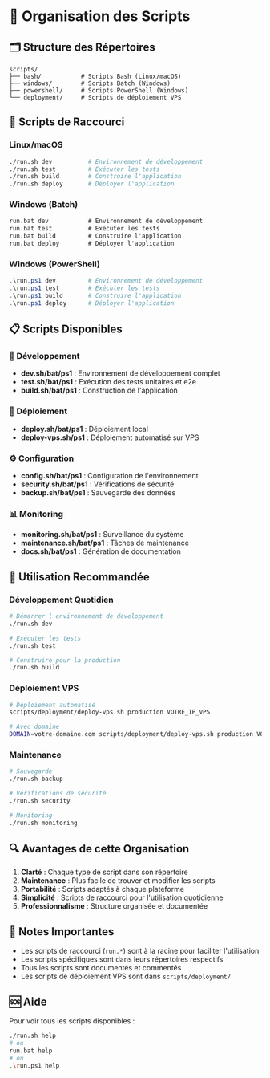 # 📁 Organisation des Scripts

## 🗂️ Structure des Répertoires

```
scripts/
├── bash/           # Scripts Bash (Linux/macOS)
├── windows/        # Scripts Batch (Windows)
├── powershell/     # Scripts PowerShell (Windows)
└── deployment/     # Scripts de déploiement VPS
```

## 🚀 Scripts de Raccourci

### Linux/macOS
```bash
./run.sh dev          # Environnement de développement
./run.sh test         # Exécuter les tests
./run.sh build        # Construire l'application
./run.sh deploy       # Déployer l'application
```

### Windows (Batch)
```cmd
run.bat dev           # Environnement de développement
run.bat test          # Exécuter les tests
run.bat build         # Construire l'application
run.bat deploy        # Déployer l'application
```

### Windows (PowerShell)
```powershell
.\run.ps1 dev         # Environnement de développement
.\run.ps1 test        # Exécuter les tests
.\run.ps1 build       # Construire l'application
.\run.ps1 deploy      # Déployer l'application
```

## 📋 Scripts Disponibles

### 🔧 Développement
- **dev.sh/bat/ps1** : Environnement de développement complet
- **test.sh/bat/ps1** : Exécution des tests unitaires et e2e
- **build.sh/bat/ps1** : Construction de l'application

### 🚀 Déploiement
- **deploy.sh/bat/ps1** : Déploiement local
- **deploy-vps.sh/ps1** : Déploiement automatisé sur VPS

### ⚙️ Configuration
- **config.sh/bat/ps1** : Configuration de l'environnement
- **security.sh/bat/ps1** : Vérifications de sécurité
- **backup.sh/bat/ps1** : Sauvegarde des données

### 📊 Monitoring
- **monitoring.sh/bat/ps1** : Surveillance du système
- **maintenance.sh/bat/ps1** : Tâches de maintenance
- **docs.sh/bat/ps1** : Génération de documentation

## 🎯 Utilisation Recommandée

### Développement Quotidien
```bash
# Démarrer l'environnement de développement
./run.sh dev

# Exécuter les tests
./run.sh test

# Construire pour la production
./run.sh build
```

### Déploiement VPS
```bash
# Déploiement automatisé
scripts/deployment/deploy-vps.sh production VOTRE_IP_VPS

# Avec domaine
DOMAIN=votre-domaine.com scripts/deployment/deploy-vps.sh production VOTRE_IP_VPS
```

### Maintenance
```bash
# Sauvegarde
./run.sh backup

# Vérifications de sécurité
./run.sh security

# Monitoring
./run.sh monitoring
```

## 🔍 Avantages de cette Organisation

1. **Clarté** : Chaque type de script dans son répertoire
2. **Maintenance** : Plus facile de trouver et modifier les scripts
3. **Portabilité** : Scripts adaptés à chaque plateforme
4. **Simplicité** : Scripts de raccourci pour l'utilisation quotidienne
5. **Professionnalisme** : Structure organisée et documentée

## 📝 Notes Importantes

- Les scripts de raccourci (`run.*`) sont à la racine pour faciliter l'utilisation
- Les scripts spécifiques sont dans leurs répertoires respectifs
- Tous les scripts sont documentés et commentés
- Les scripts de déploiement VPS sont dans `scripts/deployment/`

## 🆘 Aide

Pour voir tous les scripts disponibles :
```bash
./run.sh help
# ou
run.bat help
# ou
.\run.ps1 help
```
